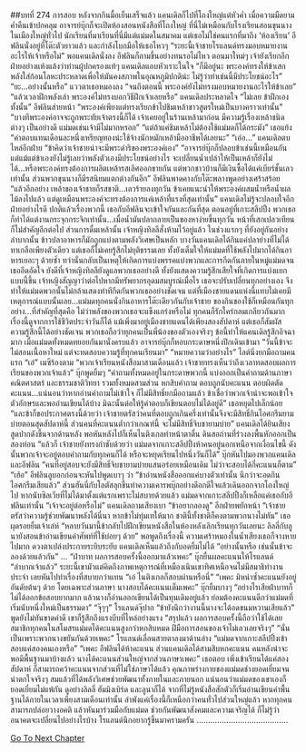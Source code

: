 ##บทที่ 274 การสอบ
หลังจากกินมื้อเย็นเสร็จแล้ว แคนเดิลก็ไปที่โถงใหญ่แต่หัวค่ำ
เมื่อความมืดยามค่ำคืนเข้าปกคลุม อาจารย์บุ๊กก็จะเปิดห้องสอนหนังสือที่โถงใหญ่ ที่นี่ไม่เหมือนกับโรงเรียนสอนขุนนางในเมืองใหญ่ทั่วไป นักเรียนที่มาเรียนที่นี่มีแต่แม่มดในสมาคม
แต่เธอไม่ใช่คนแรกที่มาถึง ‘ห้องเรียน’ อีฟลินนั่งอยู่ที่โต๊ะตัวยาวแล้ว และกำลังโบกมือให้เธอไหวๆ
“ระยะนี้เจ้าชายโรแลนด์ทรงมอบหมายงานอะไรให้เจ้าหรือไม่” พอแคนเดิลนั่งลง อีฟลินก็ถามขึ้นอย่างทนรอไม่ไหว
ตอนมาใหม่ๆ เจ้ายังเรียกอีกฝ่ายอย่างแห้งแล้งว่าท่านผู้ปกครองแท้ๆ แคนเดิลแอบหัวเราะในใจ “ก็มีอยู่นะ พระองค์ทรงให้ข้าเสกพลังใส่ก้อนโลหะประหลาดเพื่อให้มันคงสภาพในอุณหภูมิปกติน่ะ ไม่รู้ว่าทำเช่นนี้มีประโยชน์อะไร”
“ยะ...อย่างนั้นหรือ” แววตาเธอหมองลง “จนถึงตอนนี้ พระองค์ยังไม่ทรงมอบหมายงานอะไรให้ข้าเลย”
“แล้วเวลาฝึกพลังเล่า พระองค์ไม่ทรงบอกวิธีฝึกเจ้าเลยหรือ” แคนเดิลประหลาดใจ
“ไม่เลย ข้าฝึกเองทั้งนั้น” อีฟลินส่ายหน้า “พระองค์เพียงแต่ทรงเรียกข้าไปชิมเหล้าขาวสูตรใหม่เป็นบางคราวเท่านั้น”
“บางทีพระองค์อาจจะถูกพระทัยเจ้าตรงนี้ก็ได้ เจ้าเคยอยู่ในร้านเหล้ามาก่อน มีความรู้เรื่องเหล้าชนิดต่างๆ เป็นอย่างดี แม่มดเช่นเจ้ามีไม่มากหรอก”
“แต่ถ้าแค่ชิมเหล้าไม่ต้องใช้แม่มดก็ได้กระมัง” เธอแย้ง “ค่าตอบแทนเดือนละหนึ่งเหรียญทองน่ะใช้จ้างนักหมักเหล้ามืออาชีพได้เลยนะ”
“เอ่อ...” แคนเดิลตบไหล่อีกฝ่าย “ข้าคิดว่าเจ้าชายน่าจะมีพระดำริของพระองค์เอง”
“อาจารย์บุ๊กก็ปลอบข้าเช่นนี้เหมือนกัน แต่แม้แต่ข้าเองยังไม่รู้เลยว่าพลังตัวเองมีประโยชน์อย่างไร จะเปลี่ยนน้ำเปล่าให้เป็นเหล้าก็ยังไม่ได้...หรือพระองค์ทรงต้องการผลิตเหล้ารสเลิศออกขายกัน แต่พวกชาวบ้านก็มีเงินซื้อได้แค่เบียร์ชั้นเลวเท่านั้น ส่วนพวกขุนนางก็มีรสนิยมแตกต่างกันอีก” อีฟลินพาดคางกับโต๊ะพลางพูดอย่างเศร้าสร้อย “แล้วอีกอย่าง เหล้าของเจ้าชายก็รสชาติ...เลวร้ายลงทุกวัน ข้าเคยแนะนำให้พระองค์ผสมน้ำหรือน้ำผลไม้ลงไปแล้ว แต่ดูเหมือนพระองค์จะทรงต้องการแค่เหล้าที่แรงที่สุดเท่านั้น”
แคนเดิลไม่รู้จะปลอบใจอีกฝ่ายอย่างไรดี ปกติแล้วเรื่องพวกนี้ เธอกับอีฟลินจะเข้าใจกันและกันที่สุด ตอนอยู่ที่เกาะสลีปปิ้ง พวกเธอก็ทำได้แต่งานกระจุกกระจิกเท่านั้น...เมื่อน้ำมันปลากลายเป็นของหาง่ายขึ้นทุกวัน หน้าที่เสกเปลวเทียนก็ไม่สำคัญอีกต่อไป ส่วนการดื่มเหล้านั้น เจ้าหญิงทิลลีสั่งห้ามไว้อยู่แล้ว
ในช่วงแรกๆ ที่ยังอยู่กันอย่างลำบากนั้น ข้าวปลาอาหารก็มักถูกแบ่งตามพลังวิเศษเป็นหลัก บางวันแคนเดิลได้กินแค่ปลาย่างที่ไม่ได้ทาเกลือเพียงตัวเดียว แต่เธอก็ไม่เคยรู้สึกไม่ยุติธรรมเลย ทั้งยังเต็มใจให้แม่มดที่ใช้พลังไปมากได้กินอาหารเยอะๆ ด้วยซ้ำ ทว่านั่นกลับเป็นเหตุให้เกิดการแบ่งพรรคแบ่งพวกและการกีดกันภายในหมู่แม่มดจนเธออึดอัดใจ ยังดีที่เจ้าหญิงทิลลียังดูแลพวกเธออย่างดี ทั้งยังแสดงความรู้สึกเสียใจที่เกิดการแบ่งแยกแบบนี้ขึ้น เจ้าหญิงสัญญาว่าต่อไปหากมีทรัพยากรอุดมสมบูรณ์เมื่อไร เธอจะปรับเปลี่ยนทุกอย่างเอง จึงทำให้แม่มดพวกนั้นไม่กล้าแสดงท่าทีกีดกันพวกเธออย่างชัดเจน
แต่ที่เมืองชายแดนแห่งนี้แทบไม่เคยมีเหตุการณ์แบบนั้นเลย...แม่มดทุกคนนั่งกินอาหารโต๊ะเดียวกันกับเจ้าชาย ของกินของใช้ก็เหมือนกันทุกอย่าง...ที่สำคัญที่สุดคือ ไม่ว่าพลังของพวกเธอจะแข็งแกร่งหรือไม่ ทุกคนก็รักใคร่กลมเกลียวกันมาก เรื่องนี้ดูจากการใช้ชีวิตประจำวันก็ได้ แม้เพิ่งมาอยู่เมืองชายแดนได้เพียงสองสัปดาห์ แต่เธอก็สัมผัสความรู้สึกนี้ได้อย่างชัดเจน
พวกเธอถือว่าทุกคนเป็นพี่น้องของตัวเองจริงๆ
ข้อนี้ทำให้แคนเดิลรู้สึกอิจฉามาก
เมื่อแม่มดทั้งหมดทยอยกันมานั่งครบแล้ว อาจารย์บุ๊กก็หอบกระดาษหนึ่งปึกเดินเข้ามา “วันนี้ข้าจะไม่สอนเนื้อหาใหม่ แต่จะทดสอบความรู้ที่ทุกคนเรียนมา”
“หมายความว่าอย่างไร” ไลต์นิ่งยกมือถามคนแรก
“เอ๋” เมซีร้องตาม
“พวกเจ้าเรียนหนังสือมาสามเดือนแล้ว เจ้าชายทรงเห็นว่าถึงเวลาทดสอบผลการเรียนของพวกเจ้าแล้ว” บุ๊กพูดยิ้มๆ “คำถามทั้งหมดอยู่ในกระดาษพวกนี้ แบ่งออกเป็นคำถามด้านภาษา คณิตศาสตร์ และธรรมชาติวิทยา รวมทั้งหมดสามส่วน หกสิบคำถาม ตอบถูกนับคะแนน ตอบผิดตัดคะแนน...แน่นอนว่าหากอ่านคำถามไม่เข้าใจ ก็ไม่มีสิทธิ์ยกมือถามแล้ว ข้าเชื่อว่าพวกเจ้าน่าจะพอเข้าใจตัวอักษรและพออ่านเขียนได้บ้าง มิฉะนั้นต่อให้รู้คำตอบก็เขียนตอบไม่ได้อยู่ดี” เธอหยุดไปเล็กน้อย “และข้าก็ขอประกาศตรงนี้ด้วยว่า เจ้าชายตรัสว่าคนที่ตอบถูกเกินครึ่งเท่านั้นจึงจะมีสิทธิ์กินไอศกรีมยามบ่ายตอนสุดสัปดาห์นี้ ส่วนคนที่คะแนนต่ำกว่าเกณฑ์นี้ จะไม่มีสิทธิ์จิบชายามบ่าย”
แคนเดิลได้ยินเสียงสูดปากดังขึ้นจากด้านหลัง พอหันหลังไปก็เห็นไนติงเกลทำหน้าตาตื่น ดินสอถ่านที่ร่วงลงพื้นหักออกเป็นสองท่อน
“แล้วก็ เจ้าชายยังทรงกำชับด้วยว่า แม่มดจากเกาะสลีปปิ้งห้าคนอยู่นอกเหนือจากเงื่อนไขนี้ ดังนั้นพวกเจ้าจะอยู่ตอบคำถามกับทุกคนก็ได้ หรือจะหยุดเรียนไปหนึ่งวันก็ได้” บุ๊กหันไปมองพวกแคนเดิลและอีฟลิน “คนที่อยู่สอบจะยังมีสิทธิ์จิบชายามบ่ายแสนอร่อยเหมือนเดิม ไม่ว่าจะสอบได้กี่คะแนนก็ตาม”
“เฮ้อ” อีฟลินลูบอกก่อนจะหันไปพูดเบาๆ ว่า “ข้าอ่านหนังสือออกแค่บางตัวเท่านั้น นึกว่าจะอดกินไอศกรีมเสียแล้ว”
ส่วนฮันนี่กับโลตัสลุกขึ้นทำความเคารพบุ๊กอย่างดีอกดีใจแล้วเดินออกจากโถงใหญ่ไป หากนับซิลเวียที่ไม่ได้มาตั้งแต่แรกเพราะไม่สบายด้วยแล้ว แม่มดจากเกาะสลีปปิ้งก็เหลือแค่เธอกับอีฟลินเท่านั้น
“เจ้าจะอยู่ต่อหรือไม่” แคนเดิลถามเสียงเบา
“ข้าอยากลองดู” อีกฝ่ายพยักหน้า “เจ้าชายตรัสว่าความรู้ช่วยพัฒนาพลังได้นี่นา หากข้าไม่ทุ่มเทให้มาก ชาตินี้ทั้งชาติก็คงตามพวกนางไม่ทัน” เธอผุดรอยยิ้มเจ้าเล่ห์ “หลายวันมานี้ข้ากลับไปฝึกเขียนหนังสือในห้องหลังเลิกเรียนทุกวันเลยนะ ลิลลี่กับลูนายังสอนข้าอ่านเขียนคำศัพท์ที่ใช้บ่อยๆ ด้วย”
พอพูดถึงเรื่องนี้ ความเศร้าหมองในน้ำเสียงเธอก็จางหายไปมาก ดวงตาเปล่งประกายระยิบระยับ แคนเดิลเห็นแล้วถึงกับอดยิ้มไม่ได้
“อย่างนั้นหรือ เช่นนั้นข้าจะลองด้วยแล้วกัน”
…
“ฝ่าบาท ผลการสอบครั้งนี้ออกมาแล้วเพคะ” บุ๊กยื่นผลคะแนนให้โรแลนด์
“ลำบากเจ้าแล้ว” ระยะนี้เขามัวแต่คิดถึงภาพเหตุการณ์ที่เหมืองเนินเขาทิศเหนือจนไม่มีสมาธิทำงานประจำ เลยหันไปทำเรื่องที่สบายกว่าแทน “เอ๋ ไนติงเกลก็สอบผ่านหรือนี่”
“เพคะ มิหนำซ้ำคะแนนยังอยู่อันดับต้นๆ ด้วย โดยเฉพาะส่วนภาษา นางสอบได้คะแนนเต็มเพคะ” บุ๊กยิ้มบางๆ “อย่างไรเสียฝ่าบาทก็ไม่ได้ออกข้อสอบยากมาก แล้วนางก็อ่านออกเขียนได้เป็นทุนเดิมอยู่แล้ว ย่อมต้องคะแนนดีกว่าแม่มดที่เริ่มนับหนึ่งใหม่เป็นธรรมดา”
“จุ๊ๆๆ” โรแลนด์จุ๊ปาก “ข้ายังนึกว่างานนี้นางจะได้อดขนมหวานเสียแล้ว” พูดยังไม่ทันขาดคำดี เขาก็รู้สึกถึงแรงบีบที่ไหล่อย่างแรง “สรุปแล้ว ผลการสอบครั้งนี้ถือว่าใช้ได้เลย สมาชิกทุกคนในสโมสรแม่มดได้คะแนนสูงกว่าหกสิบหมด ฝีมือการสอนของเจ้าไม่เลวเลยจริงๆ”
“นั่นเป็นเพราะพวกนางขยันกันด้วยเพคะ”
โรแลนด์เลื่อนสายตาลงมาด้านล่าง “แม่มดจากเกาะสลีปปิ้งเข้าสอบแค่สองคนเองหรือ”
“เพคะ อีฟลินได้ห้าคะแนน ส่วนแคนเดิลได้สามสิบหกคะแนน คนหลังน่าจะพอมีพื้นฐานมาบ้างแล้ว นางได้คะแนนส่วนใหญ่จากส่วนภาษาเพคะ” เธอตอบ
เพิ่งเข้าเรียนได้แค่สองสัปดาห์ ก็สามารถคว้าคะแนนจากส่วนที่ไม่ใช่ภาษาได้แล้ว คุณภาพร่างกายของแม่มดช่างยอดเยี่ยมจนน่าตกใจจริงๆ สมแล้วที่ได้พลังวิเศษช่วยพัฒนาทั้งภายในและภายนอก แน่นอนว่าแม่มดของเขาเองก็ยอดเยี่ยมไม่แพ้กัน ดูอย่างลิลลี่ ฮัมมิงเบิร์ด และลูนาก็ได้ จากที่ไม่รู้หนังสือสักตัวก็เริ่มอ่านเขียนคำพื้นฐานได้ภายในเวลาเพียงสามเดือนเท่านั้น ลำพังแค่เรื่องนี้ก็เหนือกว่าคนทั่วไปส่วนใหญ่แล้ว
หากทุกคนสามารถปล่อยวางอคติ แล้วหันมาร่วมมือกับแม่มด ช่วยกันพัฒนาสังคมและความเจริญได้ ก็ไม่รู้ว่าอนาคตจะเปลี่ยนไปอย่างไรบ้าง โรแลนด์นึกอยากรู้ขึ้นมาครามครัน
........................................


[Go To Next Chapter]( ./187.md)